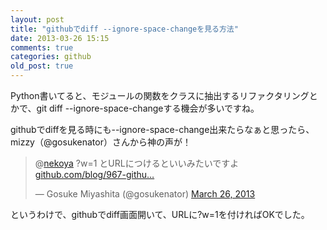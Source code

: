 ```yaml
---
layout: post
title: "githubでdiff --ignore-space-changeを見る方法"
date: 2013-03-26 15:15
comments: true
categories: github
old_post: true
---
```

Python書いてると、モジュールの関数をクラスに抽出するリファクタリングとかで、git diff --ignore-space-changeする機会が多いですね。

githubでdiffを見る時にも--ignore-space-change出来たらなぁと思ったら、mizzy（@gosukenator）さんから神の声が！

<blockquote class="twitter-tweet"><p>@<a href="https://twitter.com/nekoya">nekoya</a> ?w=1 とURLにつけるといいみたいですよ <a href="https://t.co/3iuAcB3Stp" title="https://github.com/blog/967-github-secrets">github.com/blog/967-githu…</a></p>&mdash; Gosuke Miyashita (@gosukenator) <a href="https://twitter.com/gosukenator/status/316431837444595713">March 26, 2013</a></blockquote>
<script async src="//platform.twitter.com/widgets.js" charset="utf-8"></script>

というわけで、githubでdiff画面開いて、URLに?w=1を付ければOKでした。
